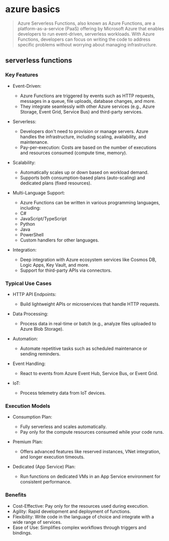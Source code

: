 # azure basics

> Azure Serverless Functions, also known as Azure Functions, are a platform-as-a-service (PaaS) offering by Microsoft Azure that enables developers to run event-driven, serverless workloads. With Azure Functions, developers can focus on writing the code to address specific problems without worrying about managing infrastructure.

## serverless functions

### Key Features

* Event-Driven:
  * Azure Functions are triggered by events such as HTTP requests, messages in a queue, file uploads, database changes, and more.
  * They integrate seamlessly with other Azure services (e.g., Azure Storage, Event Grid, Service Bus) and third-party services.

* Serverless:
  * Developers don't need to provision or manage servers. Azure handles the infrastructure, including scaling, availability, and maintenance.
  * Pay-per-execution: Costs are based on the number of executions and resources consumed (compute time, memory).

* Scalability:
  * Automatically scales up or down based on workload demand.
  * Supports both consumption-based plans (auto-scaling) and dedicated plans (fixed resources).

* Multi-Language Support:
  * Azure Functions can be written in various programming languages, including:
  * C#
  * JavaScript/TypeScript
  * Python
  * Java
  * PowerShell
  * Custom handlers for other languages.

* Integration:
  * Deep integration with Azure ecosystem services like Cosmos DB, Logic Apps, Key Vault, and more.
  * Support for third-party APIs via connectors.

### Typical Use Cases

* HTTP API Endpoints:
  * Build lightweight APIs or microservices that handle HTTP requests.

* Data Processing:
  * Process data in real-time or batch (e.g., analyze files uploaded to Azure Blob Storage).

* Automation:
  * Automate repetitive tasks such as scheduled maintenance or sending reminders.

* Event Handling:
  * React to events from Azure Event Hub, Service Bus, or Event Grid.

* IoT:
  * Process telemetry data from IoT devices.

### Execution Models

* Consumption Plan:
  * Fully serverless and scales automatically.
  * Pay only for the compute resources consumed while your code runs.

* Premium Plan:
  * Offers advanced features like reserved instances, VNet integration, and longer execution timeouts.

* Dedicated (App Service) Plan:
  * Run functions on dedicated VMs in an App Service environment for consistent performance.

### Benefits

* Cost-Effective: Pay only for the resources used during execution.
* Agility: Rapid development and deployment of functions.
* Flexibility: Write code in the language of choice and integrate with a wide range of services.
* Ease of Use: Simplifies complex workflows through triggers and bindings.
